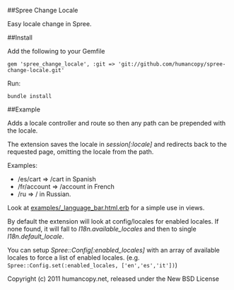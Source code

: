 ##Spree Change Locale

Easy locale change in Spree.

##Install

Add the following to your Gemfile

    gem 'spree_change_locale', :git => 'git://github.com/humancopy/spree-change-locale.git'

Run:

    bundle install

##Example

Adds a locale controller and route so then any path can be prepended with the locale.

The extension saves the locale in *session[:locale]* and redirects back to the requested page, omitting the locale from the path.

Examples:

* /es/cart => /cart in Spanish
* /fr/account => /account in French
* /ru => / in Russian.

Look at [examples/_language_bar.html.erb](https://github.com/humancopy/spree-change-locale/blob/master/examples/_language_bar.html.erb) for a simple use in views.

By default the extension will look at config/locales for enabled locales. If none found, it will fall to *I18n.available_locales* and then to single *I18n.default_locale*.

You can setup *Spree::Config[:enabled_locales]* with an array of available locales to force a list of enabled locales. (e.g. ```Spree::Config.set(:enabled_locales, ['en','es','it'])```)

<!-- ## Testing

Be sure to add the rspec-rails gem to your Gemfile and then create a dummy test app for the specs to run against.

    $ bundle exec rake test app
    $ bundle exec rspec spec -->

Copyright (c) 2011 humancopy.net, released under the New BSD License
